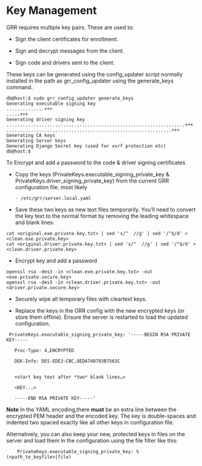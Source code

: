 # Key Management

GRR requires multiple key pairs. These are used to:

  - Sign the client certificates for enrollment.

  - Sign and decrypt messages from the client.

  - Sign code and drivers sent to the client.

These keys can be generated using the config\_updater script normally
installed in the path as grr\_config\_updater using the generate\_keys
command.

``` shell
db@host:$ sudo grr_config_updater generate_keys
Generating executable signing key
..............+++
.....+++
Generating driver signing key
..................................................................+++
.............................................................+++
Generating CA keys
Generating Server keys
Generating Django Secret key (used for xsrf protection etc)
db@host:$
```

To Encrypt and add a password to the code & driver signing certificates

- Copy the keys (PrivateKeys.executable\_signing\_private\_key &
  PrivateKeys.driver\_signing\_private\_key) from the current GRR
  configuration file, most likely

      - /etc/grr/server.local.yaml


- Save these two keys as new text files temporarily. You’ll need to
  convert the key text to the normal format by removing the leading
  whitespace and blank lines:

```docker
cat <original.exe.private.key.txt> | sed 's/^  //g' | sed '/^$/d' > <clean.exe.private.key>
cat <original.driver.private.key.txt> | sed 's/^  //g' | sed '/^$/d' > <clean.driver.private.key>
```

- Encrypt key and add a password

```docker
openssl rsa -des3 -in <clean.exe.private.key.txt> -out <exe.private.secure.key>
openssl rsa -des3 -in <clean.driver.private.key.txt> -out <driver.private.secure.key>
```

- Securely wipe all temporary files with cleartext keys.

- Replace the keys in the GRR config with the new encrypted keys (or
  store them offline). Ensure the server is restarted to load the
  updated configuration.

```docker
 PrivateKeys.executable_signing_private_key: '-----BEGIN RSA PRIVATE KEY-----

   Proc-Type: 4,ENCRYPTED

   DEK-Info: DES-EDE3-CBC,8EDA740783B7563C


   <start key text after *two* blank lines…>

   <KEY...>

   -----END RSA PRIVATE KEY-----'
```

**Note** In the YAML encoding,there **must** be an extra line between the encrypted PEM header and the encoded key. The key is double-spaces and indented two spaced exactly like all other keys in configuration file.

Alternatively, you can also keep your new, protected keys in files on
the server and load them in the configuration using the file filter like
this:

```docker
    PrivateKeys.executable_signing_private_key: %(<path_to_keyfile>|file)
```
